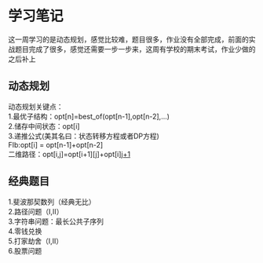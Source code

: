 # 学习笔记
这一周学习的是动态规划，感觉比较难，题目很多，作业没有全部完成，前面的实战题目完成了很多，感觉还需要一步一步来，这周有学校的期末考试，作业少做的之后补上
## 动态规划
动态规划关键点：  
1.最优子结构：opt[n]=best_of(opt[n-1],opt[n-2],...)  
2.储存中间状态：opt[i]  
3.递推公式(美其名曰：状态转移方程或者DP方程)  
FIb:opt[i] = opt[n-1]+opt[n-2]  
二维路径：opt[i,j]=opt[i+1][j]+opt[i][j+1](且判断a[i,j]是否空的)  
## 经典题目
1.斐波那契数列（经典无比）  
2.路径问题（I,II）  
3.字符串问题：最长公共子序列  
4.零钱兑换  
5.打家劫舍（I,II）  
6.股票问题